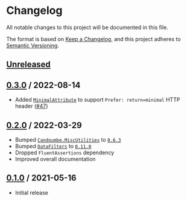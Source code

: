 # Changelog

All notable changes to this project will be documented in this file.

The format is based on [Keep a Changelog](https://keepachangelog.com/en/1.0.0/),
and this project adheres to [Semantic Versioning](https://semver.org/spec/v2.0.0.html).

## [Unreleased]

## [0.3.0] / 2022-08-14
- Added [`MinimalAttribute`](/src/DataFilters.AspNetCore/Attributes/MinimalAttribute.cs) to support `Prefer: return=minimal` HTTP header ([#47](https://github.com/candoumbe/DataFilters.AspNetCore/issues/47)) 

## [0.2.0] / 2022-03-29
- Bumped [`Candoumbe.MiscUtilities`](https://nuget.org/packages/Candoumbe.MiscUtilities) to [`0.6.3`](https://nuget.org/packages/Candoumbe.DataFilters/0.8.0)
- Bumped [`DataFilters`](https://nuget.org/packages/DataFilters) to [`0.11.0`](https://nuget.org/packages/Candoumbe/DataFilters/0.8.0)
- Dropped `FluentAssertions` dependency
- Improved overall documentation

## [0.1.0] / 2021-05-16
- Initial release

[Unreleased]: https://github.com/candoumbe/DataFilters.AspNetCore/compare/0.3.0...HEAD
[0.3.0]: https://github.com/candoumbe/DataFilters.AspNetCore/compare/0.2.0...0.3.0
[0.2.0]: https://github.com/candoumbe/DataFilters.AspNetCore/compare/0.1.0...0.2.0
[0.1.0]: https://github.com/candoumbe/DataFilters.AspNetCore/tree/0.1.0

